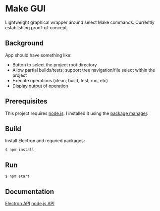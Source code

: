 # Make GUI

Lightweight graphical wrapper around select Make commands.
Currently establishing proof-of-concept.


## Background

App should have something like:

 * Button to select the project root directory
 * Allow partial builds/tests: support tree navigation/file select within the project
 * Execute operations (clean, build, test, run, etc)
 * Display output of operation


## Prerequisites

This project requires [node.js](https://nodejs.org/en/).
I installed it using the [package manager](https://nodejs.org/en/download/package-manager/).


## Build

Install Electron and requried packages:

```
$ npm install
```


## Run

```
$ npm start
```

## Documentation

[Electron API](https://electronjs.org/docs/api)
[node.js API](https://nodejs.org/api/)
